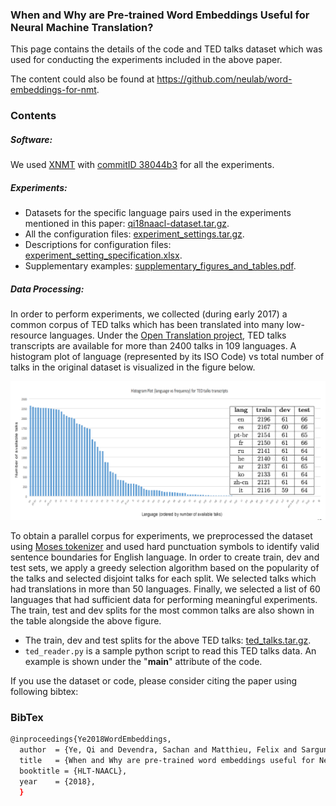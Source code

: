 ### When and Why are Pre-trained Word Embeddings Useful for Neural Machine Translation?

This page contains the details of the code and TED talks dataset which was used for conducting the experiments included in the above paper. 

The content could also be found at <https://github.com/neulab/word-embeddings-for-nmt>.

### Contents

##### Software:
We used [XNMT](https://github.com/neulab/xnmt) with [commitID 38044b3](https://github.com/neulab/xnmt/tree/38044b36e6263b2608bede28b4e5cf3e4e7accda) for all the experiments.

##### Experiments:

* Datasets for the specific language pairs used in the experiments mentioned in this paper: [qi18naacl-dataset.tar.gz](http://www.phontron.com/qi18naacl-dataset.tar.gz).
* All the configuration files: [experiment_settings.tar.gz](supplementary/experiment_settings.tar.gz).
* Descriptions for configuration files: [experiment\_setting\_specification.xlsx](supplementary/experiment_setting_specification.xlsx).
* Supplementary examples: [supplementary\_figures\_and\_tables.pdf](supplementary/supplementary_figures_and_tables.pdf).

##### Data Processing:
In order to perform experiments, we collected (during early 2017) a common corpus of TED talks which has been translated into many low-resource languages.
Under the [Open Translation project](https://www.ted.com/participate/translate), 
TED talks transcripts are available for more than 2400 talks in 109 languages. 
A histogram plot of language (represented by its ISO Code) vs total number of talks 
in the original dataset is visualized in the figure below.

![TED Talks statistics](images/ted.png)

To obtain a parallel corpus for experiments, we preprocessed the dataset using [Moses tokenizer](https://github.com/moses-smt/mosesdecoder/blob/master/scripts/tokenizer/tokenizer.perl) 
and used hard punctuation symbols to identify valid sentence boundaries for English language. 
In order to create train, dev and test sets, we apply a greedy selection algorithm based on the 
popularity of the talks and selected disjoint talks for each split. We selected talks which had 
translations in more than 50 languages. Finally, we selected a list of 60 languages that had 
sufficient data for performing meaningful experiments.
The train, test and dev splits for the most common talks are also shown in the table alongside the above figure.

* The train, dev and test splits for the above TED talks: [ted_talks.tar.gz](http://phontron.com/data/ted_talks.tar.gz).
* ``ted_reader.py`` is a sample python script to read this TED talks data. An example is shown under the "__main__" attribute of the code. 


If you use the dataset or code, please consider citing the paper using following bibtex:

### BibTex
```bash
@inproceedings{Ye2018WordEmbeddings,
  author  = {Ye, Qi and Devendra, Sachan and Matthieu, Felix and Sarguna, Padmanabhan and Graham, Neubig},
  title   = {When and Why are pre-trained word embeddings useful for Neural Machine Translation},
  booktitle = {HLT-NAACL},
  year    = {2018},
  }
```

